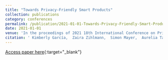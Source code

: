 ```yaml
---
title: "Towards Privacy-Friendly Smart Products"
collection: publications
category: conferences
permalink: /publication/2021-01-01-Towards-Privacy-Friendly-Smart-Products
date: 2021-01-01
venue: 'In the proceedings of 2021 18th International Conference on Privacy, Security and Trust (PST)'
citation: ' Kimberly García,  Zaira Zihlmann,  Simon Mayer,  Aurelia Tamò-Larrieux,  Johannes Hooss, &quot;Towards Privacy-Friendly Smart Products.&quot; In the proceedings of 2021 18th International Conference on Privacy, Security and Trust (PST), 2021.'
---
```

[Access paper here](https://doi.org/10.1109/PST52912.2021.9647826){:target="_blank"}
